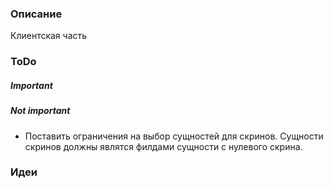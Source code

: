 ### Описание
Клиентская часть

### ToDo
##### Important

##### Not important

* Поставить ограничения на выбор сущностей для скринов. Сущности скринов должны являтся филдами сущности с нулевого скрина.


### Идеи
